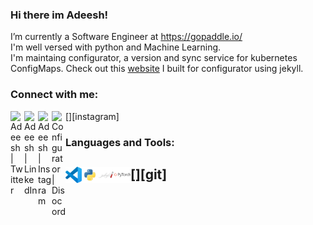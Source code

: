 ### Hi there im Adeesh!

I’m currently a Software Engineer at https://gopaddle.io/ <br />
I'm well versed with python and Machine Learning. <br />
I'm maintaing configurator, a version and sync service for kubernetes ConfigMaps.
Check out this [website](https://gopaddle-io.github.io/configurator/) I built for configurator using jekyll.


### Connect with me:

[<img align="left" alt="Adeesh | Twitter" width="22px" src="https://cdn.jsdelivr.net/npm/simple-icons@v3/icons/twitter.svg" />][twitter]
[<img align="left" alt="Adeesh | LinkedIn" width="22px" src="https://cdn.jsdelivr.net/npm/simple-icons@v3/icons/linkedin.svg" />][linkedin]
[<img align="left" alt="Adeesh | Instagram" width="22px" src="https://cdn.jsdelivr.net/npm/simple-icons@v3/icons/instagram.svg" />][instagram]
[<img align="left" alt="Configurator | Disocord" width="22px" src="https://cdn.jsdelivr.net/npm/simple-icons@v3/icons/discord.svg" />][discord]<br />

### Languages and Tools:

[<img align="left" alt="Visual Studio Code" width="26px" src="https://raw.githubusercontent.com/github/explore/80688e429a7d4ef2fca1e82350fe8e3517d3494d/topics/visual-studio-code/visual-studio-code.png" />][vscode]
[<img align="left" alt="Python" width="26px" src="https://raw.githubusercontent.com/github/explore/80688e429a7d4ef2fca1e82350fe8e3517d3494d/topics/python/python.png" />][git]
[<img align="left" alt="Jekyll" width="26px" src="https://raw.githubusercontent.com/github/explore/78df643247d429f6cc873026c0622819ad797942/topics/jekyll/jekyll.png" />][jekyll]
[<img align="left" alt="Terminal" width="26px" src="https://raw.githubusercontent.com/github/explore/80688e429a7d4ef2fca1e82350fe8e3517d3494d/topics/pytorch/pytorch.png" />][pytorch]
<br />
<br />
---

[twitter]: https://twitter.com/AdeeshDevanand
[linkedin]: https://www.linkedin.com/in/adeesh-devanand-7a564820a/
[discord]: https://discord.gg/dr24Z4BmP8
[vscode]: https://code.visualstudio.com/
[python]: https://www.python.org/
[jekyll]: https://jekyllrb.com/
[pytorch]: https://pytorch.org/

